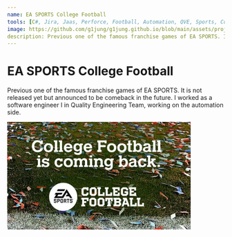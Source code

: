 ```yaml
---
name: EA SPORTS College Football
tools: [C#, Jira, Jaas, Perforce, Football, Automation, QVE, Sports, College Football, Jenkins]
image: https://github.com/g1jung/g1jung.github.io/blob/main/assets/project/EASPORTS%20CollegeFootball/College%20Football.PNG?raw=true
description: Previous one of the famous franchise games of EA SPORTS. It is not released yet but announced to be comeback in the future. I worked as a software engineer I in Quality Engineering Team, working on the automation side. 
---
```

# **EA SPORTS College Football**

Previous one of the famous franchise games of EA SPORTS. It is not released yet but announced to be comeback in the future. I worked as a software engineer I in Quality Engineering Team, working on the automation side. 
<br>

![preview](https://github.com/g1jung/g1jung.github.io/blob/main/assets/project/EASPORTS%20CollegeFootball/College%20Football.PNG?raw=true)


